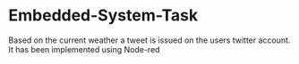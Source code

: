 # Embedded-System-Task
Based on the current weather a tweet is issued on the users twitter account. It has been implemented using Node-red
